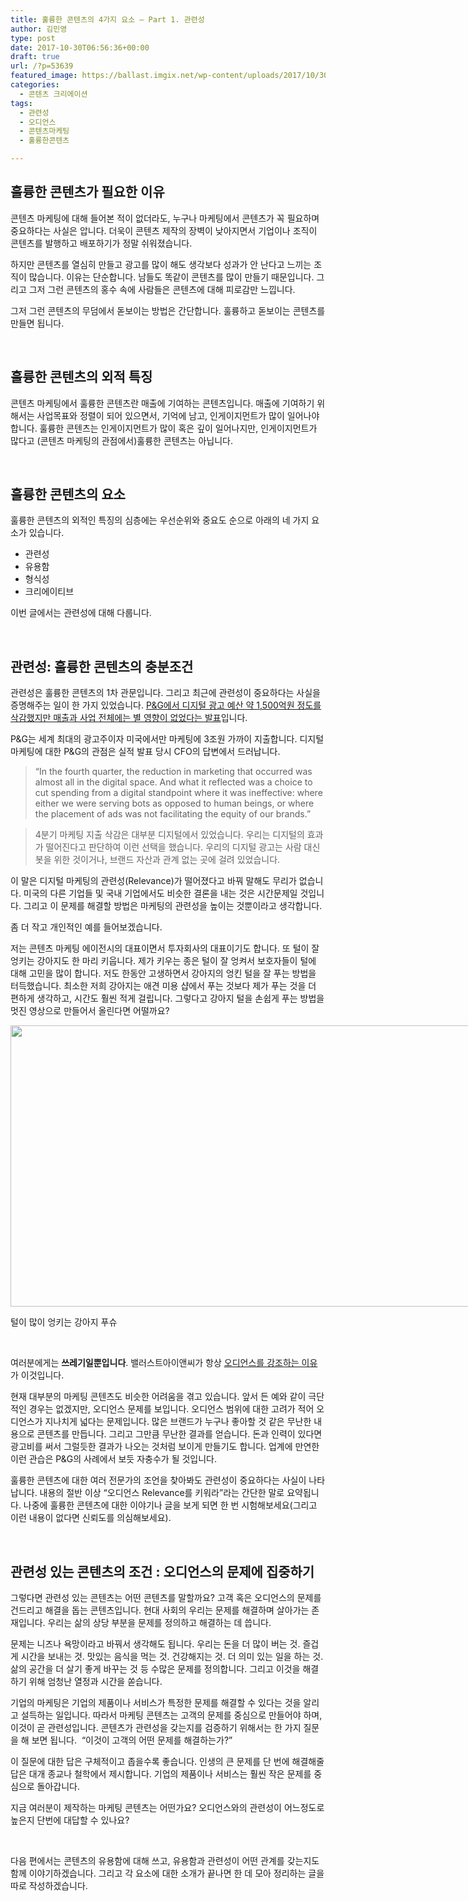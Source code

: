 ```yaml
---
title: 훌륭한 콘텐츠의 4가지 요소 – Part 1. 관련성
author: 김민영
type: post
date: 2017-10-30T06:56:36+00:00
draft: true
url: /?p=53639
featured_image: https://ballast.imgix.net/wp-content/uploads/2017/10/30152251/hand-finger-arm-strategy-connect-organ-547742-pxhere.com-2.jpg?auto=compress,format
categories:
  - 콘텐츠 크리에이션
tags:
  - 관련성
  - 오디언스
  - 콘텐츠마케팅
  - 훌륭한콘텐츠

---
```

## 훌륭한 콘텐츠가 필요한 이유

콘텐츠 마케팅에 대해 들어본 적이 없더라도, 누구나 마케팅에서 콘텐츠가 꼭 필요하며 중요하다는 사실은 압니다. 더욱이 콘텐츠 제작의 장벽이 낮아지면서 기업이나 조직이 콘텐츠를 발행하고 배포하기가 정말 쉬워졌습니다.

하지만 콘텐츠를 열심히 만들고 광고를 많이 해도 생각보다 성과가 안 난다고 느끼는 조직이 많습니다. 이유는 단순합니다. 남들도 똑같이 콘텐츠를 많이 만들기 때문입니다. 그리고 그저 그런 콘텐츠의 홍수 속에 사람들은 콘텐츠에 대해 피로감만 느낍니다.

그저 그런 콘텐츠의 무덤에서 돋보이는 방법은 간단합니다. 훌륭하고 돋보이는 콘텐츠를 만들면 됩니다.

&nbsp;

## 훌륭한 콘텐츠의 외적 특징

콘텐츠 마케팅에서 훌륭한 콘텐츠란 매출에 기여하는 콘텐츠입니다. 매출에 기여하기 위해서는 사업목표와 정렬이 되어 있으면서, 기억에 남고, 인게이지먼트가 많이 일어나야 합니다. 훌륭한 콘텐츠는 인게이지먼트가 많이 혹은 깊이 일어나지만, 인게이지먼트가 많다고 (콘텐츠 마케팅의 관점에서)훌륭한 콘텐츠는 아닙니다.

&nbsp;

## 훌륭한 콘텐츠의 요소

훌륭한 콘텐츠의 외적인 특징의 심층에는 우선순위와 중요도 순으로 아래의 네 가지 요소가 있습니다.

  * 관련성
  * 유용함
  * 형식성
  * 크리에이티브

이번 글에서는 관련성에 대해 다룹니다.

&nbsp;

## 관련성: 훌륭한 콘텐츠의 충분조건

관련성은 훌륭한 콘텐츠의 1차 관문입니다. 그리고 최근에 관련성이 중요하다는 사실을 증명해주는 일이 한 가지 있었습니다. [P&G에서 디지털 광고 예산 약 1,500억원 정도를 삭감했지만 매출과 사업 전체에는 별 영향이 없었다는 발표][1]입니다.

P&G는 세계 최대의 광고주이자 미국에서만 마케팅에 3조원 가까이 지출합니다. 디지털 마케팅에 대한 P&G의 관점은 실적 발표 당시 CFO의 답변에서 드러납니다.

> “In the fourth quarter, the reduction in marketing that occurred was almost all in the digital space. And what it reflected was a choice to cut spending from a digital standpoint where it was ineffective: where either we were serving bots as opposed to human beings, or where the placement of ads was not facilitating the equity of our brands.”
  
> 4분기 마케팅 지출 삭감은 대부분 디지털에서 있었습니다. 우리는 디지털의 효과가 떨어진다고 판단하여 이런 선택을 했습니다. 우리의 디지털 광고는 사람 대신 봇을 위한 것이거나, 브랜드 자산과 관계 없는 곳에 걸려 있었습니다.

이 말은 디지털 마케팅의 관련성(Relevance)가 떨어졌다고 바꿔 말해도 무리가 없습니다. 미국의 다른 기업들 및 국내 기업에서도 비슷한 결론을 내는 것은 시간문제일 것입니다. 그리고 이 문제를 해결할 방법은 마케팅의 관련성을 높이는 것뿐이라고 생각합니다.

좀 더 작고 개인적인 예를 들어보겠습니다.

저는 콘텐츠 마케팅 에이전시의 대표이면서 투자회사의 대표이기도 합니다. 또 털이 잘 엉키는 강아지도 한 마리 키웁니다. 제가 키우는 종은 털이 잘 엉켜서 보호자들이 털에 대해 고민을 많이 합니다. 저도 한동안 고생하면서 강아지의 엉킨 털을 잘 푸는 방법을 터득했습니다. 최소한 저희 강아지는 애견 미용 샵에서 푸는 것보다 제가 푸는 것을 더 편하게 생각하고, 시간도 훨씬 적게 걸립니다. 그렇다고 강아지 털을 손쉽게 푸는 방법을 멋진 영상으로 만들어서 올린다면 어떨까요?

<div id="attachment_53640" style="width: 810px" class="wp-caption aligncenter">
  <img class="wp-image-53640 size-full" src="http://ballast.co.kr/wp-content/uploads/2017/10/IMG_9752-2.jpg" alt="" width="800" height="450" srcset="https://s3-ap-northeast-2.amazonaws.com/ballast-website-images/wp-content/uploads/2017/10/30150735/IMG_9752-2.jpg 800w, https://s3-ap-northeast-2.amazonaws.com/ballast-website-images/wp-content/uploads/2017/10/30150735/IMG_9752-2-300x169.jpg 300w, https://s3-ap-northeast-2.amazonaws.com/ballast-website-images/wp-content/uploads/2017/10/30150735/IMG_9752-2-768x432.jpg 768w" sizes="(max-width: 800px) 100vw, 800px" />
  
  <p class="wp-caption-text">
    털이 많이 엉키는 강아지 푸슈
  </p>
</div>

&nbsp;

여러분에게는 **쓰레기일뿐입니다**. 밸러스트아이앤씨가 항상 [오디언스를 강조하는 이유][2]가 이것입니다.

현재 대부분의 마케팅 콘텐츠도 비슷한 어려움을 겪고 있습니다. 앞서 든 예와 같이 극단적인 경우는 없겠지만, 오디언스 문제를 보입니다. 오디언스 범위에 대한 고려가 적어 오디언스가 지나치게 넓다는 문제입니다. 많은 브랜드가 누구나 좋아할 것 같은 무난한 내용으로 콘텐츠를 만듭니다. 그리고 그만큼 무난한 결과를 얻습니다. 돈과 인력이 있다면 광고비를 써서 그럴듯한 결과가 나오는 것처럼 보이게 만들기도 합니다. 업계에 만연한 이런 관습은 P&G의 사례에서 보듯 자충수가 될 것입니다.

훌륭한 콘텐츠에 대한 여러 전문가의 조언을 찾아봐도 관련성이 중요하다는 사실이 나타납니다. 내용의 절반 이상 &#8220;오디언스 Relevance를 키워라&#8221;라는 간단한 말로 요약됩니다. 나중에 훌륭한 콘텐츠에 대한 이야기나 글을 보게 되면 한 번 시험해보세요(그리고 이런 내용이 없다면 신뢰도를 의심해보세요).

&nbsp;

## 관련성 있는 콘텐츠의 조건 : 오디언스의 문제에 집중하기

그렇다면 관련성 있는 콘텐츠는 어떤 콘텐츠를 말할까요? 고객 혹은 오디언스의 문제를 건드리고 해결을 돕는 콘텐츠입니다. 현대 사회의 우리는 문제를 해결하며 살아가는 존재입니다. 우리는 삶의 상당 부분을 문제를 정의하고 해결하는 데 씁니다.

문제는 니즈나 욕망이라고 바꿔서 생각해도 됩니다. 우리는 돈을 더 많이 버는 것. 즐겁게 시간을 보내는 것. 맛있는 음식을 먹는 것. 건강해지는 것. 더 의미 있는 일을 하는 것. 삶의 공간을 더 살기 좋게 바꾸는 것 등 수많은 문제를 정의합니다. 그리고 이것을 해결하기 위해 엄청난 열정과 시간을 쏟습니다.

기업의 마케팅은 기업의 제품이나 서비스가 특정한 문제를 해결할 수 있다는 것을 알리고 설득하는 일입니다. 따라서 마케팅 콘텐츠는 고객의 문제를 중심으로 만들어야 하며, 이것이 곧 관련성입니다. 콘텐츠가 관련성을 갖는지를 검증하기 위해서는 한 가지 질문을 해 보면 됩니다.  &#8220;이것이 고객의 어떤 문제를 해결하는가?&#8221;

이 질문에 대한 답은 구체적이고 좁을수록 좋습니다. 인생의 큰 문제를 단 번에 해결해줄 답은 대개 종교나 철학에서 제시합니다. 기업의 제품이나 서비스는 훨씬 작은 문제를 중심으로 돌아갑니다.

지금 여러분이 제작하는 마케팅 콘텐츠는 어떤가요? 오디언스와의 관련성이 어느정도로 높은지 단번에 대답할 수 있나요?

&nbsp;

다음 편에서는 콘텐츠의 유용함에 대해 쓰고, 유용함과 관련성이 어떤 관계를 갖는지도 함께 이야기하겠습니다. 그리고 각 요소에 대한 소개가 끝나면 한 데 모아 정리하는 글을 따로 작성하겠습니다.

 [1]: https://www.wsj.com/articles/p-g-cuts-more-than-100-million-in-largely-ineffective-digital-ads-1501191104
 [2]: http://ballast.co.kr/insights/%ec%bd%98%ed%85%90%ec%b8%a0-%eb%a7%88%ec%bc%80%ed%8c%85%ec%9d%98-%ec%b2%ab%ea%b1%b8%ec%9d%8c-%ec%98%a4%eb%94%94%ec%96%b8%ec%8a%a4-%ec%9d%b4%ed%95%b4/